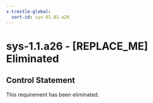 ```yaml
---
x-trestle-global:
  sort-id: sys-01.01.a26
---
```


# sys-1.1.a26 - \[REPLACE_ME\] Eliminated

## Control Statement

This requirement has been eliminated.
